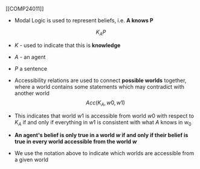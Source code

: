 [[COMP24011]]

- Modal Logic is used to represent beliefs, i.e. **A knows P**

$$K_AP$$
- $K$ - used to indicate that this is **knowledge**
- $A$ - an agent
- $P$ a sentence

- Accessibility relations are used to connect **possible worlds** together, where a world contains some statements which may contradict with another world
$$Acc(K_A, w0, w1)$$
- This indicates that world $w1$ is accessible from world $w0$ with respect to $K_A$ if and only if everything in $w1$ is consistent with what $A$ knows in $w_0$
- **An agent's belief is only true in a world $w$ if and only if their belief is true in every world accessible from the world $w$**
- We use the notation above to indicate which worlds are accessible from a given world